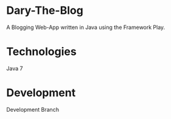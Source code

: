 Dary-The-Blog
=============

A Blogging Web-App written in Java using the Framework Play.

Technologies
=============
Java 7

Development
=============
Development Branch
